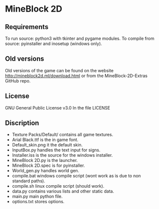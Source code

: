 # MineBlock 2D

## Requirements
To run source: python3 with tkinter and pygame modules.
To compile from source: pyinstaller and inosetup (windows only).

## Old versions
Old versions of the game can be found on the website http://mineblock2d.ml/download.html or from the MineBlock-2D-Extras GitHub repo.

## License
GNU General Public License v3.0 In the file LICENSE

## Discription
- Texture Packs/Default/ contains all game textures.
- Arial Black.ttf is the in game font.
- Default_skin.png it the default skin.
- InputBox.py handles the text input for signs.
- Installer.iss is the source for the windows installer.
- MineBlock 2D.py is the launcher.
- MineBlock 2D.spec is for pyinstaller.
- World_gen.py handles world gen.
- compile.bat windows compile script (wont work as is due to non standard paths).
- compile.sh linux compile script (should work).
- data.py contains various lists and other static data.
- main.py main python file.
- options.txt stores options.
